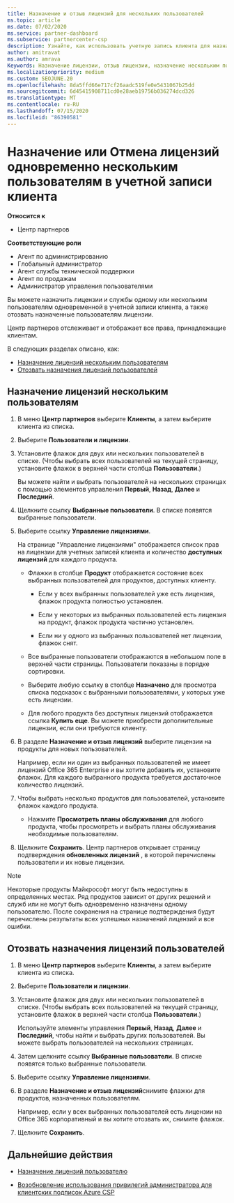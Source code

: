 ```yaml
---
title: Назначение и отзыв лицензий для нескольких пользователей
ms.topic: article
ms.date: 07/02/2020
ms.service: partner-dashboard
ms.subservice: partnercenter-csp
description: Узнайте, как использовать учетную запись клиента для назначения или отзыва лицензий и служб одному пользователю или нескольким пользователям одновременно.
author: amitravat
ms.author: amrava
Keywords: Назначение лицензии, отзыв лицензии, назначение нескольким пользователям,
ms.localizationpriority: medium
ms.custom: SEOJUNE.20
ms.openlocfilehash: 8da5ffd66e717cf26aadc519fe0e5431067b25dd
ms.sourcegitcommit: 6d45415908711cd0e28aeb19756b036274dcd326
ms.translationtype: MT
ms.contentlocale: ru-RU
ms.lasthandoff: 07/15/2020
ms.locfileid: "86390581"
---
```

# <a name="assign-or-revoke-licenses-at-the-same-time-to-multiple-users-in-a-customer-account"></a>Назначение или Отмена лицензий одновременно нескольким пользователям в учетной записи клиента

**Относится к**

- Центр партнеров

**Соответствующие роли**

- Агент по администрированию
- Глобальный администратор
- Агент службы технической поддержки
- Агент по продажам
- Администратор управления пользователями

Вы можете назначить лицензии и службы одному или нескольким пользователям одновременной в учетной записи клиента, а также отозвать назначенные пользователям лицензии.

Центр партнеров отслеживает и отображает все права, принадлежащие клиентам.

В следующих разделах описано, как:
- [Назначение лицензий нескольким пользователям](#assign-licenses-to-groups)
- [Отозвать назначения лицензий пользователей](#revoking-licenses)

<a href="" id="assign-licenses-to-groups"></a>
## <a name="assign-licenses-to-multiple-users"></a>Назначение лицензий нескольким пользователям

1. В меню **Центр партнеров** выберите **Клиенты**, а затем выберите клиента из списка.

2. Выберите **Пользователи и лицензии**.

3. Установите флажок для двух или нескольких пользователей в списке. (Чтобы выбрать всех пользователей на текущей страницу, установите флажок в верхней части столбца **Пользователи**.)

    Вы можете найти и выбрать пользователей на нескольких страницах с помощью элементов управления **Первый**, **Назад**, **Далее** и **Последний**.

4. Щелкните ссылку **Выбранные пользователи**. В списке появятся выбранные пользователи.

5. Выберите ссылку **Управление лицензиями**.

    На странице "Управление лицензиями" отображается список прав на лицензии для учетных записей клиента и количество **доступных лицензий** для каждого продукта.

    - Флажки в столбце **Продукт** отображается состояние всех выбранных пользователей для продуктов, доступных клиенту.

       - Если у всех выбранных пользователей уже есть лицензия, флажок продукта полностью установлен.

       - Если у некоторых из выбранных пользователей есть лицензия на продукт, флажок продукта частично установлен.

       - Если ни у одного из выбранных пользователей нет лицензии, флажок снят.

    - Все выбранные пользователи отображаются в небольшом поле в верхней части страницы. Пользователи показаны в порядке сортировки.

    - Выберите любую ссылку в столбце **Назначено** для просмотра списка подсказок с выбранными пользователями, у которых уже есть лицензии.

    - Для любого продукта без доступных лицензий отображается ссылка **Купить еще**. Вы можете приобрести дополнительные лицензии, если они требуются клиенту.

6. В разделе **Назначение и отзыв лицензий** выберите лицензии на продукты для новых пользователей. 

   Например, если ни один из выбранных пользователей не имеет лицензий Office 365 Enterprise и вы хотите добавить их, установите флажок. Для каждого выбранного продукта требуется достаточное количество лицензий.

7. Чтобы выбрать несколько продуктов для пользователей, установите флажок каждого продукта.
    -   Нажмите **Просмотреть планы обслуживания** для любого продукта, чтобы просмотреть и выбрать планы обслуживания необходимые пользователям.

8. Щелкните **Сохранить**. Центр партнеров открывает страницу подтверждения **обновленных лицензий** , в которой перечислены пользователи и их новые лицензии.

>[!NOTE]
>Некоторые продукты Майкрософт могут быть недоступны в определенных местах. Ряд продуктов зависит от других решений и служб или не могут быть одновременно назначены одному пользователю. После сохранения на странице подтверждения будут перечислены результаты всех успешных назначений лицензий и все ошибки.

<a href="" id="revoking-licenses"></a>
## <a name="revoke-users-license-assignments"></a>Отозвать назначения лицензий пользователей

1. В меню **Центр партнеров** выберите **Клиенты**, а затем выберите клиента из списка.

2. Выберите **Пользователи и лицензии**.

3. Установите флажок для двух или нескольких пользователей в списке. (Чтобы выбрать всех пользователей на текущей страницу, установите флажок в верхней части столбца **Пользователи**.)

    Используйте элементы управления **Первый**, **Назад**, **Далее** и **Последний**, чтобы найти и выбрать других пользователей. Вы можете выбрать пользователей на нескольких страницах.

4. Затем щелкните ссылку **Выбранные пользователи**. В списке появятся только выбранные пользователи.

5. Выберите ссылку **Управление лицензиями**.

6. В разделе **Назначение и отзыв лицензий**снимите флажки для продуктов, назначенных пользователям.

   Например, если у всех выбранных пользователей есть лицензии на Office 365 корпоративный и вы хотите отозвать их, снимите флажок.

7. Щелкните **Сохранить**.

## <a name="next-steps"></a>Дальнейшие действия

- [Назначение лицензий пользователю](assign-licenses-to-users.md)

- [Возобновление использования привилегий администратора для клиентских подписок Azure CSP](revoke-reinstate-csp.md)